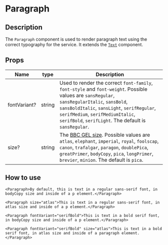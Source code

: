 # Paragraph

## Description

The `Paragraph` component is used to render paragraph text using the correct typography for the service. It extends the [`Text`](../Text/README.md) component.

## Props

| Name         | type   | Description                                                                                                                                                                                                                                                                                         |
| ------------ | ------ | --------------------------------------------------------------------------------------------------------------------------------------------------------------------------------------------------------------------------------------------------------------------------------------------------- |
| fontVariant? | string | Used to render the correct `font-family`, `font-style` and `font-weight`. Possible values are `sansRegular`, `sansRegularItalic`, `sansBold`, `sansBoldItalic`, `sansLight`, `serifRegular`, `serifMedium`, `serifMediumItalic`, `serifBold`, `serifLight`. The default is `sansRegular`.           |
| size?        | string | The [BBC GEL size](https://www.bbc.co.uk/gel/features/typography#type-sizes). Possible values are `atlas`, `elephant`, `imperial`, `royal`, `foolscap`, `canon`, `trafalgar`, `paragon`, `doublePica`, `greatPrimer`, `bodyCopy`, `pica`, `longPrimer`, `brevier`, `minion`. The default is `pica`. |

## How to use

```tsx
<Paragraph>By default, this is text in a regular sans-serif font, in bodyCopy size and inside of a p element.</Paragraph>

<Paragraph size="atlas">This is text in a regular sans-serif font, in atlas size and inside of a p element.</Paragraph>

<Paragraph fontVariant="serifBold">This is text in a bold serif font, in bodyCopy size and inside of a p element.</Paragraph>

<Paragraph fontVariant="serifBold" size="atlas">This is text in a bold serif font, in atlas size and inside of a paragraph element.</Paragraph>
```
